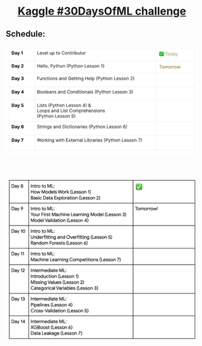 # <p align="center"><u> Kaggle #30DaysOfML challenge </u></p>

## Schedule:
<p align="center"> <img src="https://github.com/Monika171/Kaggle-thirty-days-of-ml/blob/main/Week-1.png" width=500> </p>
<br><br>
<p align="center"> <img src="https://github.com/Monika171/Kaggle-thirty-days-of-ml/blob/main/Week-2.png" width=500> </p>
